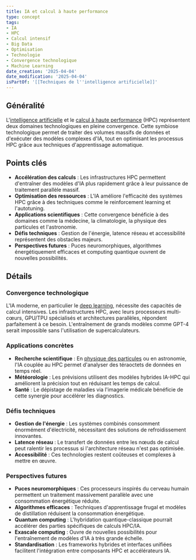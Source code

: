 ```yaml
---
title: IA et calcul à haute performance
type: concept
tags:
- IA
- HPC
- Calcul intensif
- Big Data
- Optimisation
- Technologie
- Convergence technologique
- Machine Learning
date_creation: '2025-04-04'
date_modification: '2025-04-04'
isPartOf: '[[Techniques de l''intelligence artificielle]]'
---
```

## Généralité

L'[intelligence artificielle](https://fr.wikipedia.org/wiki/Intelligence_artificielle) et le [calcul à haute performance](https://fr.wikipedia.org/wiki/Supercalculateur) (HPC) représentent deux domaines technologiques en pleine convergence. Cette symbiose technologique permet de traiter des volumes massifs de données et d'exécuter des modèles complexes d'IA, tout en optimisant les processus HPC grâce aux techniques d'apprentissage automatique.

## Points clés

- **Accélération des calculs** : Les infrastructures HPC permettent d'entraîner des modèles d'IA plus rapidement grâce à leur puissance de traitement parallèle massif.
- **Optimisation des ressources** : L'IA améliore l'efficacité des systèmes HPC grâce à des techniques comme le reinforcement learning et l'autotuning.
- **Applications scientifiques** : Cette convergence bénéficie à des domaines comme la médecine, la climatologie, la physique des particules et l'astronomie.
- **Défis techniques** : Gestion de l'énergie, latence réseau et accessibilité représentent des obstacles majeurs.
- **Perspectives futures** : Puces neuromorphiques, algorithmes énergétiquement efficaces et computing quantique ouvrent de nouvelles possibilités.

## Détails

### Convergence technologique

L'IA moderne, en particulier le [deep learning](https://fr.wikipedia.org/wiki/Apprentissage_profond), nécessite des capacités de calcul intensives. Les infrastructures HPC, avec leurs processeurs multi-cœurs, GPU/TPU spécialisés et architectures parallèles, répondent parfaitement à ce besoin. L'entraînement de grands modèles comme GPT-4 serait impossible sans l'utilisation de supercalculateurs.

### Applications concrètes

- **Recherche scientifique** : En [physique des particules](https://fr.wikipedia.org/wiki/Physique_des_particules) ou en astronomie, l'IA couplée au HPC permet d'analyser des téraoctets de données en temps réel.
- **Météorologie** : Les prévisions utilisent des modèles hybrides IA-HPC qui améliorent la précision tout en réduisant les temps de calcul.
- **Santé** : Le dépistage de maladies via l'imagerie médicale bénéficie de cette synergie pour accélérer les diagnostics.

### Défis techniques

- **Gestion de l'énergie** : Les systèmes combinés consomment énormément d'électricité, nécessitant des solutions de refroidissement innovantes.
- **Latence réseau** : Le transfert de données entre les nœuds de calcul peut ralentir les processus si l'architecture réseau n'est pas optimisée.
- **Accessibilité** : Ces technologies restent coûteuses et complexes à mettre en œuvre.

### Perspectives futures

- **Puces neuromorphiques** : Ces processeurs inspirés du cerveau humain permettent un traitement massivement parallèle avec une consommation énergétique réduite.
- **Algorithmes efficaces** : Techniques d'apprentissage frugal et modèles de distillation réduisent la consommation énergétique.
- **Quantum computing** : L'hybridation quantique-classique pourrait accélérer des parties spécifiques de calculs HPC/IA.
- **Exascale computing** : Ouvre de nouvelles possibilités pour l'entraînement de modèles d'IA à très grande échelle.
- **Standardisation** : Les frameworks hybrides et interfaces unifiées facilitent l'intégration entre composants HPC et accélérateurs IA.